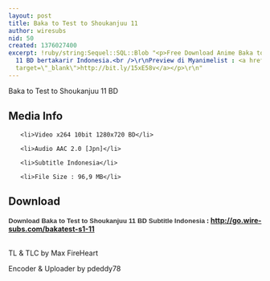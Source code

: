```yaml
---
layout: post
title: Baka to Test to Shoukanjuu 11
author: wiresubs
nid: 50
created: 1376027400
excerpt: !ruby/string:Sequel::SQL::Blob "<p>Free Download Anime Baka to Test to Shoukanjuu
  11 BD bertakarir Indonesia.<br />\r\nPreview di Myanimelist : <a href=\"http://bit.ly/15xE58v\"
  target=\"_blank\">http://bit.ly/15xE58v</a></p>\r\n"
---
```

<p class="rtecenter">Baka to Test to Shoukanjuu 11 BD</p>

<h2>Media Info</h2>

<ul>
	<li>Video x264 10bit 1280x720 BD</li>
	<li>Audio AAC 2.0 [Jpn]</li>
	<li>Subtitle Indonesia</li>
	<li>File Size : 96,9 MB</li>
</ul>

<h2>Download</h2>

<p><strong><span style="background-color:rgb(255, 255, 255); color:rgb(51, 51, 51); font-family:sans-serif,arial,verdana,trebuchet ms; font-size:13px">Download Baka to Test to Shoukanjuu 11 BD Subtitle Indonesia</span><strong>&nbsp;: <a href="http://go.wire-subs.com/bakatest-s1-11" target="_blank">http://go.wire-subs.com/bakatest-s1-11</a></strong></strong><br />
<br />
TL &amp; TLC by Max FireHeart<br />
Encoder &amp; Uploader by pdeddy78</p>
